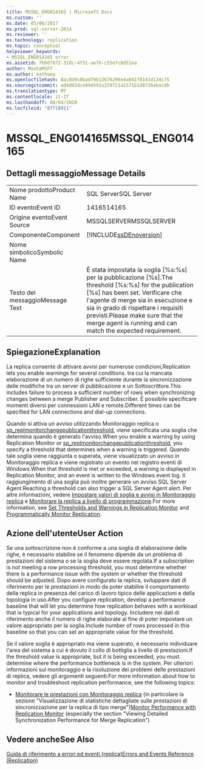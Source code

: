 ```yaml
---
title: MSSQL_ENG014165 | Microsoft Docs
ms.custom: ''
ms.date: 03/06/2017
ms.prod: sql-server-2014
ms.reviewer: ''
ms.technology: replication
ms.topic: conceptual
helpviewer_keywords:
- MSSQL_ENG014165 error
ms.assetid: 7bb07672-310c-4f51-ae76-c55e7c8d51ea
author: MashaMSFT
ms.author: mathoma
ms.openlocfilehash: 8ac0d9c0bad79b13676296e4a041f0141d134c75
ms.sourcegitcommit: ad4d92dce894592a259721a1571b1d8736abacdb
ms.translationtype: MT
ms.contentlocale: it-IT
ms.lasthandoff: 08/04/2020
ms.locfileid: "87718011"
---
```

# <a name="mssql_eng014165"></a><span data-ttu-id="2bc80-102">MSSQL_ENG014165</span><span class="sxs-lookup"><span data-stu-id="2bc80-102">MSSQL_ENG014165</span></span>
    
## <a name="message-details"></a><span data-ttu-id="2bc80-103">Dettagli messaggio</span><span class="sxs-lookup"><span data-stu-id="2bc80-103">Message Details</span></span>  
  
|||  
|-|-|  
|<span data-ttu-id="2bc80-104">Nome prodotto</span><span class="sxs-lookup"><span data-stu-id="2bc80-104">Product Name</span></span>|<span data-ttu-id="2bc80-105">SQL Server</span><span class="sxs-lookup"><span data-stu-id="2bc80-105">SQL Server</span></span>|  
|<span data-ttu-id="2bc80-106">ID evento</span><span class="sxs-lookup"><span data-stu-id="2bc80-106">Event ID</span></span>|<span data-ttu-id="2bc80-107">14165</span><span class="sxs-lookup"><span data-stu-id="2bc80-107">14165</span></span>|  
|<span data-ttu-id="2bc80-108">Origine evento</span><span class="sxs-lookup"><span data-stu-id="2bc80-108">Event Source</span></span>|<span data-ttu-id="2bc80-109">MSSQLSERVER</span><span class="sxs-lookup"><span data-stu-id="2bc80-109">MSSQLSERVER</span></span>|  
|<span data-ttu-id="2bc80-110">Componente</span><span class="sxs-lookup"><span data-stu-id="2bc80-110">Component</span></span>|[!INCLUDE[ssDEnoversion](../../includes/ssdenoversion-md.md)]|  
|<span data-ttu-id="2bc80-111">Nome simbolico</span><span class="sxs-lookup"><span data-stu-id="2bc80-111">Symbolic Name</span></span>||  
|<span data-ttu-id="2bc80-112">Testo del messaggio</span><span class="sxs-lookup"><span data-stu-id="2bc80-112">Message Text</span></span>|<span data-ttu-id="2bc80-113">È stata impostata la soglia [%s:%s] per la pubblicazione [%s].</span><span class="sxs-lookup"><span data-stu-id="2bc80-113">The threshold [%s:%s] for the publication [%s] has been set.</span></span> <span data-ttu-id="2bc80-114">Verificare che l'agente di merge sia in esecuzione e sia in grado di rispettare i requisiti previsti.</span><span class="sxs-lookup"><span data-stu-id="2bc80-114">Please make sure that the merge agent is running and can match the expected requirement.</span></span>|  
  
## <a name="explanation"></a><span data-ttu-id="2bc80-115">Spiegazione</span><span class="sxs-lookup"><span data-stu-id="2bc80-115">Explanation</span></span>  
 <span data-ttu-id="2bc80-116">La replica consente di attivare avvisi per numerose condizioni,</span><span class="sxs-lookup"><span data-stu-id="2bc80-116">Replication lets you enable warnings for several conditions.</span></span> <span data-ttu-id="2bc80-117">tra cui la mancata elaborazione di un numero di righe sufficiente durante la sincronizzazione delle modifiche tra un server di pubblicazione e un Sottoscrittore.</span><span class="sxs-lookup"><span data-stu-id="2bc80-117">This includes failure to process a sufficient number of rows when synchronizing changes between a merge Publisher and Subscriber.</span></span> <span data-ttu-id="2bc80-118">È possibile specificare momenti diversi per connessioni LAN e remote.</span><span class="sxs-lookup"><span data-stu-id="2bc80-118">Different times can be specified for LAN connections and dial-up connections.</span></span>  
  
 <span data-ttu-id="2bc80-119">Quando si attiva un avviso utilizzando Monitoraggio replica o [sp_replmonitorchangepublicationthreshold](/sql/relational-databases/system-stored-procedures/sp-replmonitorchangepublicationthreshold-transact-sql), viene specificata una soglia che determina quando è generato l'avviso.</span><span class="sxs-lookup"><span data-stu-id="2bc80-119">When you enable a warning by using Replication Monitor or [sp_replmonitorchangepublicationthreshold](/sql/relational-databases/system-stored-procedures/sp-replmonitorchangepublicationthreshold-transact-sql), you specify a threshold that determines when a warning is triggered.</span></span> <span data-ttu-id="2bc80-120">Quando tale soglia viene raggiunta o superata, viene visualizzato un avviso in Monitoraggio replica e viene registrato un evento nel registro eventi di Windows.</span><span class="sxs-lookup"><span data-stu-id="2bc80-120">When that threshold is met or exceeded, a warning is displayed in Replication Monitor, and an event is written to the Windows event log.</span></span> <span data-ttu-id="2bc80-121">Il raggiungimento di una soglia può inoltre generare un avviso SQL Server Agent.</span><span class="sxs-lookup"><span data-stu-id="2bc80-121">Reaching a threshold can also trigger a SQL Server Agent alert.</span></span> <span data-ttu-id="2bc80-122">Per altre informazioni, vedere [Impostare valori di soglia e avvisi in Monitoraggio replica](monitor/set-thresholds-and-warnings-in-replication-monitor.md) e [Monitorare la replica a livello di programmazione](monitoring-replication.md).</span><span class="sxs-lookup"><span data-stu-id="2bc80-122">For more information, see [Set Thresholds and Warnings in Replication Monitor](monitor/set-thresholds-and-warnings-in-replication-monitor.md) and [Programmatically Monitor Replication](monitoring-replication.md).</span></span>  
  
## <a name="user-action"></a><span data-ttu-id="2bc80-123">Azione dell'utente</span><span class="sxs-lookup"><span data-stu-id="2bc80-123">User Action</span></span>  
 <span data-ttu-id="2bc80-124">Se una sottoscrizione non è conforme a una soglia di elaborazione delle righe, è necessario stabilire se il fenomeno dipende da un problema di prestazioni del sistema o se la soglia deve essere regolata.</span><span class="sxs-lookup"><span data-stu-id="2bc80-124">If a subscription is not meeting a row processing threshold, you must determine whether there is a performance issue with the system or whether the threshold should be adjusted.</span></span> <span data-ttu-id="2bc80-125">Dopo avere configurato la replica, sviluppare dati di riferimento per le prestazioni in modo da poter stabilire il comportamento della replica in presenza del carico di lavoro tipico delle applicazioni e della topologia in uso.</span><span class="sxs-lookup"><span data-stu-id="2bc80-125">After you configure replication, develop a performance baseline that will let you determine how replication behaves with a workload that is typical for your applications and topology.</span></span> <span data-ttu-id="2bc80-126">Includere nei dati di riferimento anche il numero di righe elaborate al fine di poter impostare un valore appropriato per la soglia.</span><span class="sxs-lookup"><span data-stu-id="2bc80-126">Include number of rows processed in this baseline so that you can set an appropriate value for the threshold.</span></span>  
  
 <span data-ttu-id="2bc80-127">Se il valore soglia è appropriato ma viene superato, è necessario individuare l'area del sistema a cui è dovuto il collo di bottiglia a livello di prestazioni.</span><span class="sxs-lookup"><span data-stu-id="2bc80-127">If the threshold value is appropriate, but it is being exceeded, you must determine where the performance bottleneck is in the system.</span></span> <span data-ttu-id="2bc80-128">Per ulteriori informazioni sul monitoraggio e la risoluzione dei problemi delle prestazioni di replica, vedere gli argomenti seguenti:</span><span class="sxs-lookup"><span data-stu-id="2bc80-128">For more information about how to monitor and troubleshoot replication performance, see the following topics:</span></span>  
  
-   <span data-ttu-id="2bc80-129">[Monitorare le prestazioni con Monitoraggio replica](monitor/monitor-performance-with-replication-monitor.md) (in particolare la sezione "Visualizzazione di statistiche dettagliate sulle prestazioni di sincronizzazione per la replica di tipo merge")</span><span class="sxs-lookup"><span data-stu-id="2bc80-129">[Monitor Performance with Replication Monitor](monitor/monitor-performance-with-replication-monitor.md) (especially the section "Viewing Detailed Synchronization Performance for Merge Replication")</span></span>  
  
## <a name="see-also"></a><span data-ttu-id="2bc80-130">Vedere anche</span><span class="sxs-lookup"><span data-stu-id="2bc80-130">See Also</span></span>  
 [<span data-ttu-id="2bc80-131">Guida di riferimento a errori ed eventi &#40;replica&#41;</span><span class="sxs-lookup"><span data-stu-id="2bc80-131">Errors and Events Reference &#40;Replication&#41;</span></span>](errors-and-events-reference-replication.md)  
  
  
